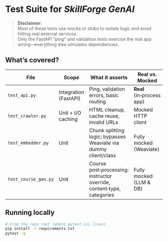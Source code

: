 # Test Suite for *SkillForge GenAI*

> **Disclaimer:**  
> Most of these tests use mocks or stubs to isolate logic and avoid hitting real external services.  
> Only the FastAPI “ping” and validation tests exercise the real app wiring—everything else simulates dependencies.

## What’s covered?

| File                | Scope                  | What it asserts                                                   | Real vs. Mocked             |
|---------------------|------------------------|-------------------------------------------------------------------|-----------------------------|
| `test_api.py`       | Integration (FastAPI)  | Ping, validation errors, basic routing                            | **Real** (in‑process app)   |
| `test_crawler.py`   | Unit + I/O caching     | HTML cleanup, cache reuse, invalid URLs                           | Mocked HTTP client         |
| `test_embedder.py`  | Unit                   | Chunk splitting logic; bypasses Weaviate via dummy client/class   | Fully mocked (Weaviate)    |
| `test_course_gen.py`| Unit                   | Course post‑processing: instructor override, content‑type, categories | Fully mocked (LLM & DB)    |

## Running locally

```bash
# From the repo root (where pytest.ini lives)
pip install -r requirements.txt
pytest -q
